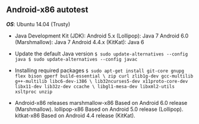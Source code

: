 ## Android-x86 autotest

***OS***: Ubuntu 14.04 (Trusty)

* Java Development Kit (JDK):
Android 5.x (Lollipop): Java 7
Android 6.0 (Marshmallow): Java 7
Android 4.4.x (KitKat): Java 6

* Update the default Java version
`
$ sudo update-alternatives --config java
$ sudo update-alternatives --config javac
`

* Installing required packages
`$ sudo apt-get install git-core gnupg flex bison gperf build-essential \
  zip curl zlib1g-dev gcc-multilib g++-multilib libc6-dev-i386 \
  lib32ncurses5-dev x11proto-core-dev libx11-dev lib32z-dev ccache \
  libgl1-mesa-dev libxml2-utils xsltproc unzip`

* Android-x86 releases
marshmallow-x86
Based on Android 6.0 release (Marshmallow).
lollipop-x86
Based on Android 5.0 release (Lollipop).
kitkat-x86
Based on Android 4.4 release (KitKat).

